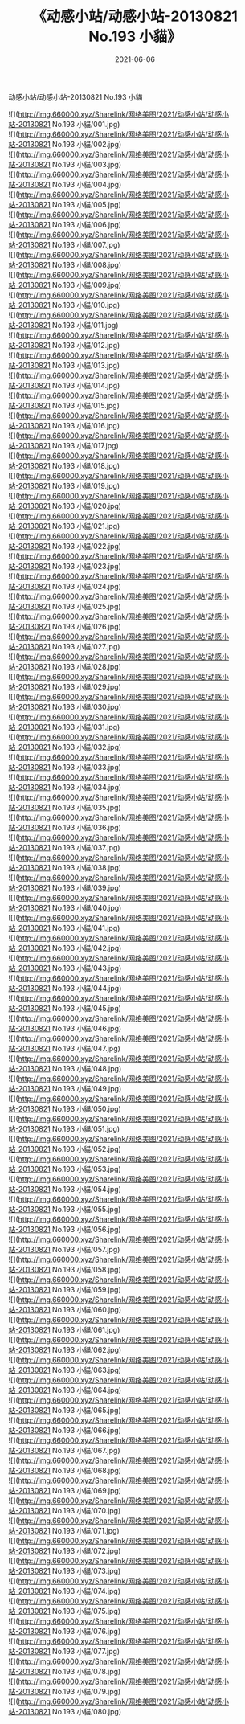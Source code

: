 ﻿---
layout: post
title:  《动感小站/动感小站-20130821 No.193 小貓》
date:   2021-06-06
img: http://img.660000.xyz/Sharelink/网络美图/2021/动感小站/动感小站-20130821 No.193 小貓/000.jpg
categories: [美女, 清纯, 唯美]
---

动感小站/动感小站-20130821 No.193 小貓

 ![](http://img.660000.xyz/Sharelink/网络美图/2021/动感小站/动感小站-20130821 No.193 小貓/001.jpg) <br>![](http://img.660000.xyz/Sharelink/网络美图/2021/动感小站/动感小站-20130821 No.193 小貓/002.jpg) <br>![](http://img.660000.xyz/Sharelink/网络美图/2021/动感小站/动感小站-20130821 No.193 小貓/003.jpg) <br>![](http://img.660000.xyz/Sharelink/网络美图/2021/动感小站/动感小站-20130821 No.193 小貓/004.jpg) <br>![](http://img.660000.xyz/Sharelink/网络美图/2021/动感小站/动感小站-20130821 No.193 小貓/005.jpg) <br>![](http://img.660000.xyz/Sharelink/网络美图/2021/动感小站/动感小站-20130821 No.193 小貓/006.jpg) <br>![](http://img.660000.xyz/Sharelink/网络美图/2021/动感小站/动感小站-20130821 No.193 小貓/007.jpg) <br>![](http://img.660000.xyz/Sharelink/网络美图/2021/动感小站/动感小站-20130821 No.193 小貓/008.jpg) <br>![](http://img.660000.xyz/Sharelink/网络美图/2021/动感小站/动感小站-20130821 No.193 小貓/009.jpg) <br>![](http://img.660000.xyz/Sharelink/网络美图/2021/动感小站/动感小站-20130821 No.193 小貓/010.jpg) <br>![](http://img.660000.xyz/Sharelink/网络美图/2021/动感小站/动感小站-20130821 No.193 小貓/011.jpg) <br>![](http://img.660000.xyz/Sharelink/网络美图/2021/动感小站/动感小站-20130821 No.193 小貓/012.jpg) <br>![](http://img.660000.xyz/Sharelink/网络美图/2021/动感小站/动感小站-20130821 No.193 小貓/013.jpg) <br>![](http://img.660000.xyz/Sharelink/网络美图/2021/动感小站/动感小站-20130821 No.193 小貓/014.jpg) <br>![](http://img.660000.xyz/Sharelink/网络美图/2021/动感小站/动感小站-20130821 No.193 小貓/015.jpg) <br>![](http://img.660000.xyz/Sharelink/网络美图/2021/动感小站/动感小站-20130821 No.193 小貓/016.jpg) <br>![](http://img.660000.xyz/Sharelink/网络美图/2021/动感小站/动感小站-20130821 No.193 小貓/017.jpg) <br>![](http://img.660000.xyz/Sharelink/网络美图/2021/动感小站/动感小站-20130821 No.193 小貓/018.jpg) <br>![](http://img.660000.xyz/Sharelink/网络美图/2021/动感小站/动感小站-20130821 No.193 小貓/019.jpg) <br>![](http://img.660000.xyz/Sharelink/网络美图/2021/动感小站/动感小站-20130821 No.193 小貓/020.jpg) <br>![](http://img.660000.xyz/Sharelink/网络美图/2021/动感小站/动感小站-20130821 No.193 小貓/021.jpg) <br>![](http://img.660000.xyz/Sharelink/网络美图/2021/动感小站/动感小站-20130821 No.193 小貓/022.jpg) <br>![](http://img.660000.xyz/Sharelink/网络美图/2021/动感小站/动感小站-20130821 No.193 小貓/023.jpg) <br>![](http://img.660000.xyz/Sharelink/网络美图/2021/动感小站/动感小站-20130821 No.193 小貓/024.jpg) <br>![](http://img.660000.xyz/Sharelink/网络美图/2021/动感小站/动感小站-20130821 No.193 小貓/025.jpg) <br>![](http://img.660000.xyz/Sharelink/网络美图/2021/动感小站/动感小站-20130821 No.193 小貓/026.jpg) <br>![](http://img.660000.xyz/Sharelink/网络美图/2021/动感小站/动感小站-20130821 No.193 小貓/027.jpg) <br>![](http://img.660000.xyz/Sharelink/网络美图/2021/动感小站/动感小站-20130821 No.193 小貓/028.jpg) <br>![](http://img.660000.xyz/Sharelink/网络美图/2021/动感小站/动感小站-20130821 No.193 小貓/029.jpg) <br>![](http://img.660000.xyz/Sharelink/网络美图/2021/动感小站/动感小站-20130821 No.193 小貓/030.jpg) <br>![](http://img.660000.xyz/Sharelink/网络美图/2021/动感小站/动感小站-20130821 No.193 小貓/031.jpg) <br>![](http://img.660000.xyz/Sharelink/网络美图/2021/动感小站/动感小站-20130821 No.193 小貓/032.jpg) <br>![](http://img.660000.xyz/Sharelink/网络美图/2021/动感小站/动感小站-20130821 No.193 小貓/033.jpg) <br>![](http://img.660000.xyz/Sharelink/网络美图/2021/动感小站/动感小站-20130821 No.193 小貓/034.jpg) <br>![](http://img.660000.xyz/Sharelink/网络美图/2021/动感小站/动感小站-20130821 No.193 小貓/035.jpg) <br>![](http://img.660000.xyz/Sharelink/网络美图/2021/动感小站/动感小站-20130821 No.193 小貓/036.jpg) <br>![](http://img.660000.xyz/Sharelink/网络美图/2021/动感小站/动感小站-20130821 No.193 小貓/037.jpg) <br>![](http://img.660000.xyz/Sharelink/网络美图/2021/动感小站/动感小站-20130821 No.193 小貓/038.jpg) <br>![](http://img.660000.xyz/Sharelink/网络美图/2021/动感小站/动感小站-20130821 No.193 小貓/039.jpg) <br>![](http://img.660000.xyz/Sharelink/网络美图/2021/动感小站/动感小站-20130821 No.193 小貓/040.jpg) <br>![](http://img.660000.xyz/Sharelink/网络美图/2021/动感小站/动感小站-20130821 No.193 小貓/041.jpg) <br>![](http://img.660000.xyz/Sharelink/网络美图/2021/动感小站/动感小站-20130821 No.193 小貓/042.jpg) <br>![](http://img.660000.xyz/Sharelink/网络美图/2021/动感小站/动感小站-20130821 No.193 小貓/043.jpg) <br>![](http://img.660000.xyz/Sharelink/网络美图/2021/动感小站/动感小站-20130821 No.193 小貓/044.jpg) <br>![](http://img.660000.xyz/Sharelink/网络美图/2021/动感小站/动感小站-20130821 No.193 小貓/045.jpg) <br>![](http://img.660000.xyz/Sharelink/网络美图/2021/动感小站/动感小站-20130821 No.193 小貓/046.jpg) <br>![](http://img.660000.xyz/Sharelink/网络美图/2021/动感小站/动感小站-20130821 No.193 小貓/047.jpg) <br>![](http://img.660000.xyz/Sharelink/网络美图/2021/动感小站/动感小站-20130821 No.193 小貓/048.jpg) <br>![](http://img.660000.xyz/Sharelink/网络美图/2021/动感小站/动感小站-20130821 No.193 小貓/049.jpg) <br>![](http://img.660000.xyz/Sharelink/网络美图/2021/动感小站/动感小站-20130821 No.193 小貓/050.jpg) <br>![](http://img.660000.xyz/Sharelink/网络美图/2021/动感小站/动感小站-20130821 No.193 小貓/051.jpg) <br>![](http://img.660000.xyz/Sharelink/网络美图/2021/动感小站/动感小站-20130821 No.193 小貓/052.jpg) <br>![](http://img.660000.xyz/Sharelink/网络美图/2021/动感小站/动感小站-20130821 No.193 小貓/053.jpg) <br>![](http://img.660000.xyz/Sharelink/网络美图/2021/动感小站/动感小站-20130821 No.193 小貓/054.jpg) <br>![](http://img.660000.xyz/Sharelink/网络美图/2021/动感小站/动感小站-20130821 No.193 小貓/055.jpg) <br>![](http://img.660000.xyz/Sharelink/网络美图/2021/动感小站/动感小站-20130821 No.193 小貓/056.jpg) <br>![](http://img.660000.xyz/Sharelink/网络美图/2021/动感小站/动感小站-20130821 No.193 小貓/057.jpg) <br>![](http://img.660000.xyz/Sharelink/网络美图/2021/动感小站/动感小站-20130821 No.193 小貓/058.jpg) <br>![](http://img.660000.xyz/Sharelink/网络美图/2021/动感小站/动感小站-20130821 No.193 小貓/059.jpg) <br>![](http://img.660000.xyz/Sharelink/网络美图/2021/动感小站/动感小站-20130821 No.193 小貓/060.jpg) <br>![](http://img.660000.xyz/Sharelink/网络美图/2021/动感小站/动感小站-20130821 No.193 小貓/061.jpg) <br>![](http://img.660000.xyz/Sharelink/网络美图/2021/动感小站/动感小站-20130821 No.193 小貓/062.jpg) <br>![](http://img.660000.xyz/Sharelink/网络美图/2021/动感小站/动感小站-20130821 No.193 小貓/063.jpg) <br>![](http://img.660000.xyz/Sharelink/网络美图/2021/动感小站/动感小站-20130821 No.193 小貓/064.jpg) <br>![](http://img.660000.xyz/Sharelink/网络美图/2021/动感小站/动感小站-20130821 No.193 小貓/065.jpg) <br>![](http://img.660000.xyz/Sharelink/网络美图/2021/动感小站/动感小站-20130821 No.193 小貓/066.jpg) <br>![](http://img.660000.xyz/Sharelink/网络美图/2021/动感小站/动感小站-20130821 No.193 小貓/067.jpg) <br>![](http://img.660000.xyz/Sharelink/网络美图/2021/动感小站/动感小站-20130821 No.193 小貓/068.jpg) <br>![](http://img.660000.xyz/Sharelink/网络美图/2021/动感小站/动感小站-20130821 No.193 小貓/069.jpg) <br>![](http://img.660000.xyz/Sharelink/网络美图/2021/动感小站/动感小站-20130821 No.193 小貓/070.jpg) <br>![](http://img.660000.xyz/Sharelink/网络美图/2021/动感小站/动感小站-20130821 No.193 小貓/071.jpg) <br>![](http://img.660000.xyz/Sharelink/网络美图/2021/动感小站/动感小站-20130821 No.193 小貓/072.jpg) <br>![](http://img.660000.xyz/Sharelink/网络美图/2021/动感小站/动感小站-20130821 No.193 小貓/073.jpg) <br>![](http://img.660000.xyz/Sharelink/网络美图/2021/动感小站/动感小站-20130821 No.193 小貓/074.jpg) <br>![](http://img.660000.xyz/Sharelink/网络美图/2021/动感小站/动感小站-20130821 No.193 小貓/075.jpg) <br>![](http://img.660000.xyz/Sharelink/网络美图/2021/动感小站/动感小站-20130821 No.193 小貓/076.jpg) <br>![](http://img.660000.xyz/Sharelink/网络美图/2021/动感小站/动感小站-20130821 No.193 小貓/077.jpg) <br>![](http://img.660000.xyz/Sharelink/网络美图/2021/动感小站/动感小站-20130821 No.193 小貓/078.jpg) <br>![](http://img.660000.xyz/Sharelink/网络美图/2021/动感小站/动感小站-20130821 No.193 小貓/079.jpg) <br>![](http://img.660000.xyz/Sharelink/网络美图/2021/动感小站/动感小站-20130821 No.193 小貓/080.jpg) <br>